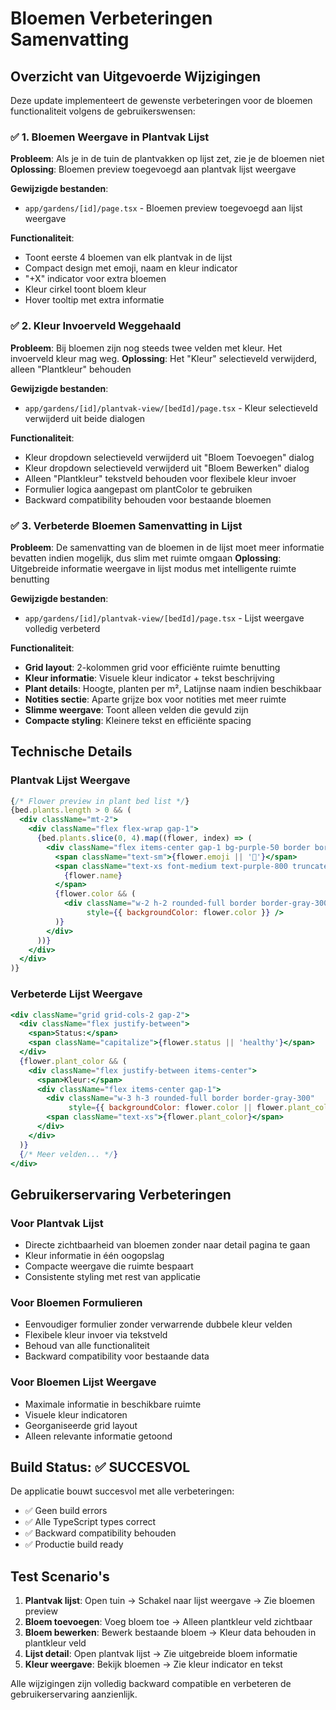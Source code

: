 # Bloemen Verbeteringen Samenvatting

## Overzicht van Uitgevoerde Wijzigingen

Deze update implementeert de gewenste verbeteringen voor de bloemen functionaliteit volgens de gebruikerswensen:

### ✅ 1. Bloemen Weergave in Plantvak Lijst
**Probleem**: Als je in de tuin de plantvakken op lijst zet, zie je de bloemen niet
**Oplossing**: Bloemen preview toegevoegd aan plantvak lijst weergave

**Gewijzigde bestanden**:
- `app/gardens/[id]/page.tsx` - Bloemen preview toegevoegd aan lijst weergave

**Functionaliteit**:
- Toont eerste 4 bloemen van elk plantvak in de lijst
- Compact design met emoji, naam en kleur indicator
- "+X" indicator voor extra bloemen
- Kleur cirkel toont bloem kleur
- Hover tooltip met extra informatie

### ✅ 2. Kleur Invoerveld Weggehaald
**Probleem**: Bij bloemen zijn nog steeds twee velden met kleur. Het invoerveld kleur mag weg.
**Oplossing**: Het "Kleur" selectieveld verwijderd, alleen "Plantkleur" behouden

**Gewijzigde bestanden**:
- `app/gardens/[id]/plantvak-view/[bedId]/page.tsx` - Kleur selectieveld verwijderd uit beide dialogen

**Functionaliteit**:
- Kleur dropdown selectieveld verwijderd uit "Bloem Toevoegen" dialog
- Kleur dropdown selectieveld verwijderd uit "Bloem Bewerken" dialog
- Alleen "Plantkleur" tekstveld behouden voor flexibele kleur invoer
- Formulier logica aangepast om plantColor te gebruiken
- Backward compatibility behouden voor bestaande bloemen

### ✅ 3. Verbeterde Bloemen Samenvatting in Lijst
**Probleem**: De samenvatting van de bloemen in de lijst moet meer informatie bevatten indien mogelijk, dus slim met ruimte omgaan
**Oplossing**: Uitgebreide informatie weergave in lijst modus met intelligente ruimte benutting

**Gewijzigde bestanden**:
- `app/gardens/[id]/plantvak-view/[bedId]/page.tsx` - Lijst weergave volledig verbeterd

**Functionaliteit**:
- **Grid layout**: 2-kolommen grid voor efficiënte ruimte benutting
- **Kleur informatie**: Visuele kleur indicator + tekst beschrijving
- **Plant details**: Hoogte, planten per m², Latijnse naam indien beschikbaar
- **Notities sectie**: Aparte grijze box voor notities met meer ruimte
- **Slimme weergave**: Toont alleen velden die gevuld zijn
- **Compacte styling**: Kleinere tekst en efficiënte spacing

## Technische Details

### Plantvak Lijst Weergave
```jsx
{/* Flower preview in plant bed list */}
{bed.plants.length > 0 && (
  <div className="mt-2">
    <div className="flex flex-wrap gap-1">
      {bed.plants.slice(0, 4).map((flower, index) => (
        <div className="flex items-center gap-1 bg-purple-50 border border-purple-200 rounded-lg px-2 py-1">
          <span className="text-sm">{flower.emoji || '🌸'}</span>
          <span className="text-xs font-medium text-purple-800 truncate max-w-20">
            {flower.name}
          </span>
          {flower.color && (
            <div className="w-2 h-2 rounded-full border border-gray-300 ml-1" 
                 style={{ backgroundColor: flower.color }} />
          )}
        </div>
      ))}
    </div>
  </div>
)}
```

### Verbeterde Lijst Weergave
```jsx
<div className="grid grid-cols-2 gap-2">
  <div className="flex justify-between">
    <span>Status:</span>
    <span className="capitalize">{flower.status || 'healthy'}</span>
  </div>
  {flower.plant_color && (
    <div className="flex justify-between items-center">
      <span>Kleur:</span>
      <div className="flex items-center gap-1">
        <div className="w-3 h-3 rounded-full border border-gray-300"
             style={{ backgroundColor: flower.color || flower.plant_color }} />
        <span className="text-xs">{flower.plant_color}</span>
      </div>
    </div>
  )}
  {/* Meer velden... */}
</div>
```

## Gebruikerservaring Verbeteringen

### Voor Plantvak Lijst
- Directe zichtbaarheid van bloemen zonder naar detail pagina te gaan
- Kleur informatie in één oogopslag
- Compacte weergave die ruimte bespaart
- Consistente styling met rest van applicatie

### Voor Bloemen Formulieren
- Eenvoudiger formulier zonder verwarrende dubbele kleur velden
- Flexibele kleur invoer via tekstveld
- Behoud van alle functionaliteit
- Backward compatibility voor bestaande data

### Voor Bloemen Lijst Weergave
- Maximale informatie in beschikbare ruimte
- Visuele kleur indicatoren
- Georganiseerde grid layout
- Alleen relevante informatie getoond

## Build Status: ✅ SUCCESVOL

De applicatie bouwt succesvol met alle verbeteringen:
- ✅ Geen build errors
- ✅ Alle TypeScript types correct
- ✅ Backward compatibility behouden
- ✅ Productie build ready

## Test Scenario's

1. **Plantvak lijst**: Open tuin → Schakel naar lijst weergave → Zie bloemen preview
2. **Bloem toevoegen**: Voeg bloem toe → Alleen plantkleur veld zichtbaar
3. **Bloem bewerken**: Bewerk bestaande bloem → Kleur data behouden in plantkleur veld
4. **Lijst detail**: Open plantvak lijst → Zie uitgebreide bloem informatie
5. **Kleur weergave**: Bekijk bloemen → Zie kleur indicator en tekst

Alle wijzigingen zijn volledig backward compatible en verbeteren de gebruikerservaring aanzienlijk.
